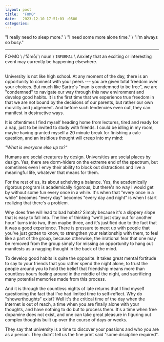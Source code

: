 ```yaml
---
layout: post
title:  "FOMO" 
date:   2023-12-10 17:51:03 -0500
categories:
---
```


"I really need to sleep more." \\
"I need some more alone time." \\
"I'm always so busy."
<br>

******

FO·MO \\
/ˈfōmō/ \\
noun \\
`INFORMAL` \\
Anxiety that an exciting or interesting event may currently be happening elsewhere.

<br>
University is not like high school. At any moment of the day, there is an opportunity to connect with your peers --- you are given
total freedom over your choices. But much like Sartre's "man is condemned to be free", we are "condemned" to navigate our way
through this new environment and develop good habits. It is the first time that we experience true freedom in that we are not bound by the 
decisions of our parents, but rather our own morality
and judgement. And before such tendencies even out, they can manifest in destructive ways. 

It is oftentimes I find myself heading home from lectures, tired and ready for a nap, just to be invited to study with friends.
I could be idling in my room, maybe having granted myself a 20 minute break for finishing a calc question, and an insidious thought will
creep into my mind:

*"What is everyone else up to?"*

Humans are social creatures by design. Universities are social places by design. Yes, there are dorm-hiders on the extreme end of the
spectrum, but sometimes even I envy their ability to block out distractions and live a meaningful life, whatever that means for them.

For the rest of us, its about acheiving a balance. Yes, the academically rigorous program is academically rigorous, but there's no way I
would get by without some fun every once in a while. It's when that "every once in a while" becomes "every day" becomes "every day and night" is
when I start realizing that there's a problem.

Why does free will lead to bad habits? Simply because it's a slippery slope that is easy to fall into. The line of thinking "we'll just stay out
for another hour" turns into two, then maybe three, and it's justified due to the fact that it was a good experience. There is pressure to meet
up with people that you've just gotten to know, to strengthen your relationship with them, to feel like a part of the group, because otherwise,
the irrational fear that one may be removed from the group simply for missing an opportunity to hang out manifests as a nagging thought in the back of the mind.

To develop good habits is quite the opposite. It takes great mental fortitude to say to your friends that you rather spend the night alone,
to trust the people around you to hold the belief that friendship means more than countless hours fooling around in the middle of the night, and sacrificing
many potential memories made from this process.

And it is through the countless nights of late returns that I find myself questioning the fact that I've had limited time to self-reflect.
Why do "showerthoughts" exist? Well it's the critical time of the day when the internet is out of reach, a time when you are finally alone
with your thoughts, and have nothing to do but to process them. It's a time when free dopamine does not exist, and one can take great pleasure
in figuring out complex thoughts built up over the course of days or weeks.

They say that university is a time to discover your passions and who you are as a person. They didn't tell us the fine print said
"some discipline required".


